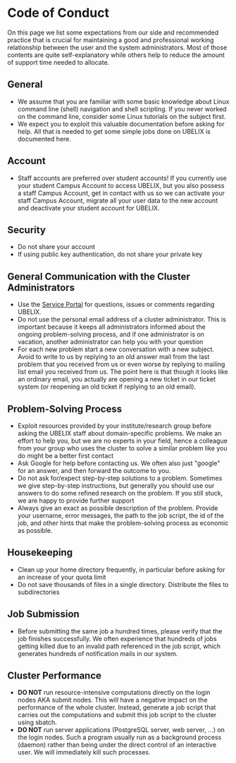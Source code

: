 # Code of Conduct

On this page we list some expectations from our side and recommended practice that
is crucial for maintaining a good and professional working relationship between the 
user and the system administrators. Most of those contents are quite self-explanatory 
while others help to reduce the amount of support time needed to allocate.

## General

  * We assume that you are familiar with some basic knowledge about Linux command 
  line (shell) navigation and shell scripting. If you never worked on the command 
  line, consider some Linux tutorials on the subject first.
  * We expect you to exploit this valuable documentation before asking for help.
  All that is needed to get some simple jobs done on UBELIX is documented here.

## Account

  * Staff accounts are preferred over student accounts! If you currently use your 
  student Campus Account to access UBELIX, but you also possess a staff Campus 
  Account, get in contact with us so we can activate your staff Campus Account,
  migrate all your user data to the new account and deactivate your student account
  for UBELIX.

## Security

  * Do not share your account
  * If using public key authentication, do not share your private key

## General Communication with the Cluster Administrators
  
  * Use the [Service Portal](https://serviceportal.unibe.ch/hpc) 
  for questions, issues or comments regarding UBELIX. 
  * Do not use the personal email address of a cluster administrator. This
  is important because it keeps all administrators informed about the ongoing 
  problem-solving process, and if one administrator is on vacation, another
  administrator can help you with your question
  * For each new problem start a new conversation with a new subject. Avoid to write
  to us by replying to an old answer mail from the last problem that you received 
  from us or even worse by replying to mailing list email you received from us. The 
  point here is that though it looks like an ordinary email, you actually are opening
  a new ticket in our ticket system (or reopening an old ticket if replying to an old email).

## Problem-Solving Process

  * Exploit resources provided by your institute/research group before asking the UBELIX 
  staff about domain-specific problems. We make an effort to help you, but we are no 
  experts in your field, hence a colleague from your group who uses the cluster to solve 
  a similar problem like you do might be a better first contact
  * Ask Google for help before contacting us. We often also just "google" for an answer,
  and then forward the outcome to you.
  * Do not ask for/expect step-by-step solutions to a problem. Sometimes we give 
  step-by-step instructions, but generally you should use our answers to do some 
  refined research on the problem. If you still stuck, we are happy to provide further 
  support
  * Always give an exact as possible description of the problem. Provide your username, 
  error messages, the path to the job script, the id of the job, and other hints that make
  the problem-solving process as economic as possible.

## Housekeeping

  * Clean up your home directory frequently, in particular before asking for an increase of your quota limit
  * Do not save thousands of files in a single directory. Distribute the files to subdirectories

## Job Submission

  * Before submitting the same job a hundred times, please verify that the job finishes
  successfully. We often experience that hundreds of jobs getting killed due to an
  invalid path referenced in the job script, which generates hundreds of notification 
  mails in our system.

## Cluster Performance

  * **DO NOT** run resource-intensive computations directly on the login nodes AKA submit nodes. This
  will have a negative impact on the performance of the whole cluster. Instead, generate a job script
  that carries out the computations and submit this job script to the cluster using sbatch.
  * **DO NOT** run server applications (PostgreSQL server, web server, ...) on the login nodes. Such a program usually run as a background process (daemon) rather
  than being under the direct control of an interactive user. We will immediately kill such processes.
